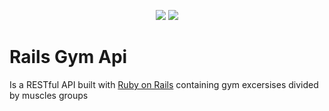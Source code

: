 <p align="center"><img src="https://img.shields.io/badge/Rails-7.0.4-ff0000?style=plastic&logo=rubyonrails" /> <img src="https://img.shields.io/badge/ruby-3.1.2-ff0000?style=plastic&logo=ruby" /></p>
<h1>Rails Gym Api</h1>
<p>Is a RESTful API built with <a href="https://rubyonrails.org">Ruby on Rails</a> containing gym excersises divided by muscles groups</p>
